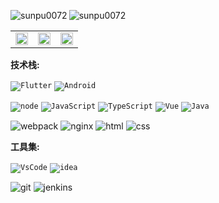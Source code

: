 <p>
  <img align="left" src="https://github-readme-stats.vercel.app/api/top-langs/?username=sunpu007&layout=compact&hide=html" alt="sunpu0072" />
  <img align="center" src="https://github-readme-stats.vercel.app/api?username=sunpu007&show_icons=true" alt="sunpu0072" />
</p>

<table border="0">
  <tr>
    <td style="boder:none"><img width="100%" src="https://github-readme-stats.vercel.app/api/pin/?username=sunpu007&repo=admin-server&theme=tokyonight"/></td>
    <td style="boder:none"><img width="100%" src="https://github-readme-stats.vercel.app/api/pin/?username=sunpu007&repo=flutter_wechat&theme=tokyonight"/></td>
    <td style="boder:none"><img width="100%" src="https://github-readme-stats.vercel.app/api/pin/?username=sunpu007&repo=egg-google-auth&theme=tokyonight"/></td>
  </tr>
</table>

**技术栈:**

<code>![Flutter](https://img.shields.io/badge/Flutter-02569B?style=flat-square&logo=flutter&logoColor=white)</code>
<code>![Android](https://img.shields.io/badge/Android-3DDC84?style=flat-square&logo=android&logoColor=white)</code>

<code>![node](https://img.shields.io/badge/Node.js-339933?style=flat-square&logo=nodedotjs&logoColor=white)</code>
<code>![JavaScript](https://img.shields.io/badge/-JavaScript-f7e018?style=flat-square&logo=javascript&logoColor=white)</code>
<code>![TypeScript](https://img.shields.io/badge/TypeScript-007ACC?style=flat-square&logo=typescript&logoColor=white)</code>
<code>![Vue](https://img.shields.io/badge/Vue-ffffff?style=flat-square&logo=vuedotjs&logoColor=4FC08D)</code>
<code>![Java](https://img.shields.io/badge/Java-ED8B00?style=flat-square&logo=openjdk&logoColor=white)</code>

![webpack](https://img.shields.io/badge/Webpack-8DD6F9?style=flat-square&logo=Webpack&logoColor=white)
![nginx](https://img.shields.io/badge/Nginx-009639?style=flat-square&logo=nginx&logoColor=white)
![html](https://img.shields.io/badge/HTML-E34F26?style=flat-square&logo=html5&logoColor=white)
![css](https://img.shields.io/badge/CSS-1572B6?style=flat-square&logo=css3&logoColor=white)

**工具集:**

<code>![VsCode](https://img.shields.io/badge/Visual_Studio_Code-0078D4?style=flat-square&logo=visual%20studio%20code&logoColor=white)</code>
<code>![idea](https://img.shields.io/badge/Intellij%20Idea-000?logo=intellij-idea&style=flat-square&logoColor=white)</code>

![git](https://img.shields.io/badge/GIT-E44C30?style=flat-square&logo=git&logoColor=white)
![jenkins](https://img.shields.io/badge/Jenkins-D24939?style=flat-square&logo=Jenkins&logoColor=white)
